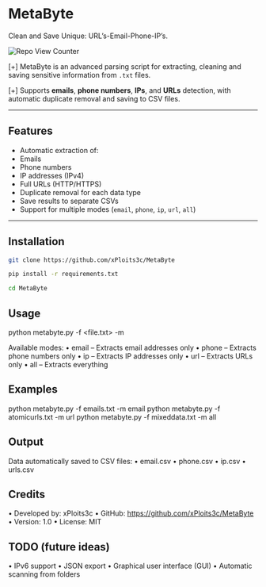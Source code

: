 # MetaByte
Clean and Save Unique: URL’s-Email-Phone-IP’s.

 ![Repo View Counter](https://profile-counter.glitch.me/MetaByte/count.svg)
 
[+] MetaByte is an advanced parsing script for extracting, cleaning and saving sensitive information from `.txt` files.

[+] Supports **emails**, **phone numbers**, **IPs**, and **URLs** detection, with automatic duplicate removal and saving to CSV files.

---

## Features

- Automatic extraction of:
- Emails
- Phone numbers
- IP addresses (IPv4)
- Full URLs (HTTP/HTTPS)
- Duplicate removal for each data type
- Save results to separate CSVs
- Support for multiple modes (`email`, `phone`, `ip`, `url`, `all`)

---

## Installation
   ```bash
   git clone https://github.com/xPloits3c/MetaByte

   pip install -r requirements.txt

   cd MetaByte
```

## Usage

python metabyte.py -f <file.txt> -m <mode>

Available modes:
• email – Extracts email addresses only
• phone – Extracts phone numbers only
• ip – Extracts IP addresses only
• url – Extracts URLs only
• all – Extracts everything

## Examples

python metabyte.py -f emails.txt -m email
python metabyte.py -f atomicurls.txt -m url
python metabyte.py -f mixeddata.txt -m all

## Output

Data automatically saved to CSV files:
• email.csv
• phone.csv
• ip.csv
• urls.csv

## Credits
• Developed by: xPloits3c
• GitHub: https://github.com/xPloits3c/MetaByte
• Version: 1.0
• License: MIT

## TODO (future ideas)
• IPv6 support
• JSON export
• Graphical user interface (GUI)
• Automatic scanning from folders

